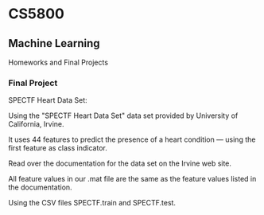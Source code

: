 # CS5800
## Machine Learning

Homeworks and Final Projects

### Final Project
SPECTF Heart Data Set:

Using the "SPECTF Heart Data Set" data set provided by University of California, Irvine. 

It uses 44 features to predict the presence of a heart condition — using the first feature as class indicator. 

Read over the documentation for the data set on the Irvine web site. 

All feature values in our .mat file are the same as the feature values listed in the documentation.

Using the CSV files SPECTF.train and SPECTF.test.
